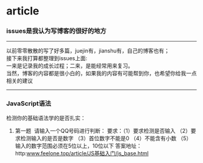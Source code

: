 # article
### issues是我认为写博客的很好的地方
---
以前零零散散的写了好多篇，juejin有，jianshu有，自己的博客也有；<br>
接下来我打算都整理到issues上面:<br>
一来是记录我的成长过程；二来，是能经常用来复习。<br>
当然，博客的内容都是很小白的，如果我的内容有可能帮到你，也希望你给我一点相关的建议

---
### JavaScript语法
检测你的基础语法学的是否扎实：
1. 第一题 
请输入一个QQ号码进行判断：
要求：（1）要求检测是否输入 （2）要求检测输入的是否是数字 （3）首位数字不能是0 （4）不能含有小数 （5） 输入的数字范围必须在5位以上，10位以下
答案地址：http:www.feelone.top/article/JS基础入门/js_base.html
